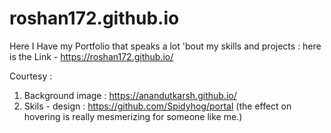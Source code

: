 # roshan172.github.io
Here I Have my Portfolio that speaks a lot 'bout my skills and projects : here is the Link - https://roshan172.github.io/

Courtesy : 
 1) Background image : https://anandutkarsh.github.io/
 2) Skils - design : https://github.com/Spidyhog/portal (the effect on hovering is really mesmerizing for someone like me.)

